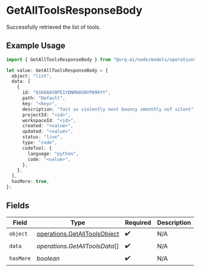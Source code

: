 # GetAllToolsResponseBody

Successfully retrieved the list of tools.

## Example Usage

```typescript
import { GetAllToolsResponseBody } from "@orq-ai/node/models/operations";

let value: GetAllToolsResponseBody = {
  object: "list",
  data: [
    {
      id: "01K8A8V0PE1YDNMA0SNYP09KYY",
      path: "Default",
      key: "<key>",
      description: "fast as violently next bouncy smoothly oof silent",
      projectId: "<id>",
      workspaceId: "<id>",
      created: "<value>",
      updated: "<value>",
      status: "live",
      type: "code",
      codeTool: {
        language: "python",
        code: "<value>",
      },
    },
  ],
  hasMore: true,
};
```

## Fields

| Field                                                                        | Type                                                                         | Required                                                                     | Description                                                                  |
| ---------------------------------------------------------------------------- | ---------------------------------------------------------------------------- | ---------------------------------------------------------------------------- | ---------------------------------------------------------------------------- |
| `object`                                                                     | [operations.GetAllToolsObject](../../models/operations/getalltoolsobject.md) | :heavy_check_mark:                                                           | N/A                                                                          |
| `data`                                                                       | *operations.GetAllToolsData*[]                                               | :heavy_check_mark:                                                           | N/A                                                                          |
| `hasMore`                                                                    | *boolean*                                                                    | :heavy_check_mark:                                                           | N/A                                                                          |